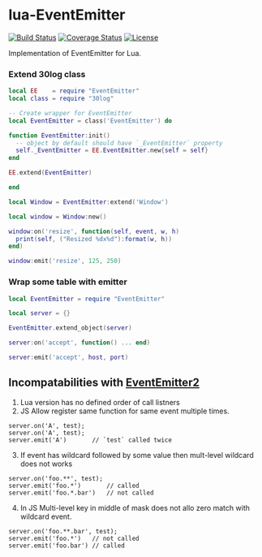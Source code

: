 # lua-EventEmitter
[![Build Status](https://travis-ci.org/moteus/lua-EventEmitter.svg?branch=master)](https://travis-ci.org/moteus/lua-EventEmitter)
[![Coverage Status](https://coveralls.io/repos/github/moteus/lua-EventEmitter/badge.svg?branch=master)](https://coveralls.io/github/moteus/lua-EventEmitter?branch=master)
[![License](http://img.shields.io/badge/License-MIT-brightgreen.svg)](LICENSE)

Implementation of EventEmitter for Lua.

### Extend 30log class

```Lua
local EE    = require "EventEmitter"
local class = require "30log"

-- Create wrapper for EventEmitter
local EventEmitter = class('EventEmitter') do

function EventEmitter:init()
  -- object by default should have `_EventEmitter` property
  self._EventEmitter = EE.EventEmitter.new{self = self}
end

EE.extend(EventEmitter)

end

local Window = EventEmitter:extend('Window')

local window = Window:new()

window:on('resize', function(self, event, w, h)
  print(self, ("Resized %dx%d"):format(w, h))
end)

window:emit('resize', 125, 250)
```

### Wrap some table with emitter
```Lua
local EventEmitter = require "EventEmitter"

local server = {}

EventEmitter.extend_object(server)

server:on('accept', function() ... end)

server:emit('accept', host, port)
```

## Incompatabilities with [EventEmitter2](https://github.com/asyncly/EventEmitter2)

1. Lua version has no defined order of call listners
2. JS Allow register same function for same event multiple times.
```JS
server.on('A', test);
server.on('A', test);
server.emit('A')       // `test` called twice
```
3. If event has wildcard followed by some value then mult-level wildcard does not works
```JS
server.on('foo.**', test);
server.emit('foo.*')       // called
server.emit('foo.*.bar')   // not called
```
4. In JS Multi-level key in middle of mask does not allo zero match with wildcard event.
```JS
server.on('foo.**.bar', test);
server.emit('foo.*')   // not called
server.emit('foo.bar') // called
```

